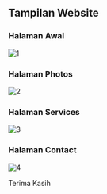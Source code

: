 <h2>Tampilan Website</h2>

<h3>Halaman Awal</h3>

![1](https://github.com/AzizLike29/Website-Cyber/assets/119909214/d05cadae-cf93-4d26-b371-9d3ca3f521b1)

<h3>Halaman Photos</h3>

![2](https://github.com/AzizLike29/Website-Cyber/assets/119909214/3b439509-3747-42e8-b5d6-21e8cb68c880)

<h3>Halaman Services</h3>

![3](https://github.com/AzizLike29/Website-Cyber/assets/119909214/1939fb93-3d4b-4300-97d2-ef49930d8445)

<h3>Halaman Contact</h3>

![4](https://github.com/AzizLike29/Website-Cyber/assets/119909214/2ee0bbcf-f63d-4a8b-9eb8-f083c41e9ac5)

<p>Terima Kasih</p>
